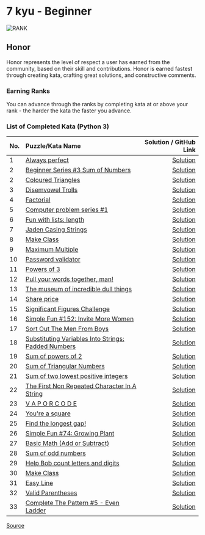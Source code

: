 # 7 kyu - Beginner

![RANK](https://github.com/ikostan/codewars/blob/master/img/copy-rank-kyu.png)

## Honor

Honor represents the level of respect a user has earned from the community,
based on their skill and contributions. Honor is earned fastest through
creating kata, crafting great solutions, and constructive comments.

### Earning Ranks

You can advance through the ranks by completing kata at or above your
rank - the harder the kata the faster you advance.

### List of Completed Kata (Python 3)
<!-- markdownlint-disable MD013 -->
| No. | Puzzle/Kata Name                                                                                              |                                                                                                                                Solution / GitHub Link |
|-----|:--------------------------------------------------------------------------------------------------------------|------------------------------------------------------------------------------------------------------------------------------------------------------:|
| 1   | [Always perfect](https://www.codewars.com/kata/55f3facb78a9fd5b26000036)                                      |                                                                      [Solution](https://github.com/ikostan/codewars/tree/master/kyu_7/always_perfect) |
| 2   | [Beginner Series #3 Sum of Numbers](https://www.codewars.com/kata/55f2b110f61eb01779000053)                   |                                                      [Solution](https://github.com/ikostan/codewars/tree/master/kyu_7/beginner_series_sum_of_numbers) |
| 2   | [Coloured Triangles](https://www.codewars.com/kata/5a25ac6ac5e284cfbe000111)                                  |                                                                  [Solution](https://github.com/ikostan/codewars/tree/master/kyu_7/coloured_triangles) |
| 3   | [Disemvowel Trolls](https://www.codewars.com/kata/52fba66badcd10859f00097e)                                   |                                                                   [Solution](https://github.com/ikostan/codewars/tree/master/kyu_7/disemvowel_trolls) |
| 4   | [Factorial](https://www.codewars.com/kata/54ff0d1f355cfd20e60001fc)                                           |                                                                           [Solution](https://github.com/ikostan/codewars/tree/master/kyu_7/factorial) |
| 5   | [Computer problem series #1](https://www.codewars.com/kata/5d49c93d089c6e000ff8428c)                          |                                                            [Solution](https://github.com/ikostan/codewars/tree/master/kyu_7/fill_the_hard_disk_drive) |
| 6   | [Fun with lists: length](https://www.codewars.com/kata/581e476d5f59408553000a4b)                              |                                                               [Solution](https://github.com/ikostan/codewars/tree/master/kyu_7/fun_with_lists_length) |
| 7   | [Jaden Casing Strings](https://www.codewars.com/kata/5390bac347d09b7da40006f6)                                |                                                                [Solution](https://github.com/ikostan/codewars/tree/master/kyu_7/jaden_casing_strings) |
| 8   | [Make Class](https://www.codewars.com/kata/5d774cfde98179002a7cb3c8)                                          |                                                                          [Solution](https://github.com/ikostan/codewars/tree/master/kyu_7/make_class) |
| 9   | [Maximum Multiple](https://www.codewars.com/kata/5aba780a6a176b029800041c)                                    |                                                                    [Solution](https://github.com/ikostan/codewars/tree/master/kyu_7/maximum_multiple) |
| 10  | [Password validator](https://www.codewars.com/kata/56a921fa8c5167d8e7000053)                                  |                                                                  [Solution](https://github.com/ikostan/codewars/tree/master/kyu_7/password_validator) |
| 11  | [Powers of 3](https://www.codewars.com/kata/57be674b93687de78c0001d9)                                         |                                                                         [Solution](https://github.com/ikostan/codewars/tree/master/kyu_7/powers_of_3) |
| 12  | [Pull your words together, man!](https://www.codewars.com/kata/59ad7d2e07157af687000070)                      |                                                        [Solution](https://github.com/ikostan/codewars/tree/master/kyu_7/pull_your_words_together_man) |
| 13  | [The museum of incredible dull things](https://www.codewars.com/kata/563cf89eb4747c5fb100001b)                |                                                                  [Solution](https://github.com/ikostan/codewars/tree/master/kyu_7/remove_the_minimum) |
| 14  | [Share price](https://www.codewars.com/kata/5603a4dd3d96ef798f000068)                                         |                                                                        [Solution](https://github.com/ikostan/codewars/tree/master/kyu_7/share_prices) |
| 15  | [Significant Figures Challenge](https://www.codewars.com/kata/5d9fe0ace0aad7001290acb7)                       |                                                                 [Solution](https://github.com/ikostan/codewars/tree/master/kyu_7/significant_figures) |
| 16  | [Simple Fun #152: Invite More Women](https://www.codewars.com/kata/58acfe4ae0201e1708000075)                  |                                                                      [Solution](https://github.com/ikostan/codewars/tree/master/kyu_7/simple_fun_152) |
| 17  | [Sort Out The Men From Boys](https://www.codewars.com/kata/5af15a37de4c7f223e00012d)                          |                                                          [Solution](https://github.com/ikostan/codewars/tree/master/kyu_7/sort_out_the_men_from_boys) |
| 18  | [Substituting Variables Into Strings: Padded Numbers](https://www.codewars.com/kata/51c89385ee245d7ddf000001) |                                  [Solution](https://github.com/ikostan/codewars/tree/master/kyu_7/substituting_variables_into_strings_padded_numbers) |
| 19  | [Sum of powers of 2](https://www.codewars.com/kata/5d9f95424a336600278a9632)                                  |                                                                  [Solution](https://github.com/ikostan/codewars/tree/master/kyu_7/sum_of_powers_of_2) |
| 20  | [Sum of Triangular Numbers](https://www.codewars.com/kata/580878d5d27b84b64c000b51)                           |                                                           [Solution](https://github.com/ikostan/codewars/tree/master/kyu_7/sum_of_triangular_numbers) |
| 21  | [Sum of two lowest positive integers](https://www.codewars.com/kata/558fc85d8fd1938afb000014)                 |                                                               [Solution](https://github.com/ikostan/codewars/tree/master/kyu_7/sum_of_two_lowest_int) |
| 22  | [The First Non Repeated Character In A String](https://www.codewars.com/kata/570f6436b29c708a32000826)        |                                          [Solution](https://github.com/ikostan/codewars/tree/master/kyu_7/the_first_non_repeated_character_in_string) |
| 23  | [V A P O R C O D E](https://www.codewars.com/kata/5966eeb31b229e44eb00007a)                                   |                                                                           [Solution](https://github.com/ikostan/codewars/tree/master/kyu_7/vaporcode) |
| 24  | [You're a square](https://www.codewars.com/kata/54c27a33fb7da0db0100040e)                                     |                                                                      [Solution](https://github.com/ikostan/codewars/tree/master/kyu_7/you_are_square) |
| 25  | [Find the longest gap!](https://www.codewars.com/kata/55b86beb1417eab500000051)                               |                                                                [Solution](https://github.com/ikostan/codewars/tree/master/kyu_7/find_the_longest_gap) |
| 26  | [Simple Fun #74: Growing Plant](https://www.codewars.com/kata/58941fec8afa3618c9000184)                       |                                                                       [Solution](https://github.com/ikostan/codewars/tree/master/kyu_7/growing_plant) |
| 27  | [Basic Math (Add or Subtract)](https://www.codewars.com/kata/5809b62808ad92e31b000031)                        |                                                          [Solution](https://github.com/ikostan/codewars/tree/master/kyu_7/basic_math_add_or_subtract) |
| 28  | [Sum of odd numbers](https://www.codewars.com/kata/55fd2d567d94ac3bc9000064)                                  |                                                                  [Solution](https://github.com/ikostan/codewars/tree/master/kyu_7/sum_of_odd_numbers) |
| 29  | [Help Bob count letters and digits](https://www.codewars.com/kata/5738f5ea9545204cec000155)                   |                                                   [Solution](https://github.com/ikostan/codewars/tree/master/kyu_7/help_bob_count_letters_and_digits) |
| 30  | [Make Class](https://www.codewars.com/kata/5d774cfde98179002a7cb3c8)                                          |                                                                          [Solution](https://github.com/ikostan/codewars/tree/master/kyu_7/make_class) |
| 31  | [Easy Line](https://www.codewars.com/kata/56e7d40129035aed6c000632)                                           |                                                                           [Solution](https://github.com/ikostan/codewars/tree/master/kyu_7/easy_line) |
| 32  | [Valid Parentheses](https://www.codewars.com/kata/6411b91a5e71b915d237332d)                                   |                                                                   [Solution](https://github.com/ikostan/codewars/tree/master/kyu_7/valid_parentheses) |
| 33  | [Complete The Pattern #5 - Even Ladder](https://www.codewars.com/kata/55749101ae1cf7673800003e)               |                                                  [Solution](https://github.com/ikostan/codewars/tree/master/kyu_7/complete_the_pattern_5_even_ladder) |

<!-- markdownlint-enable MD013 -->
[Source](https://www.codewars.com/about)